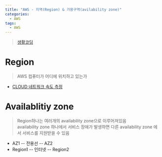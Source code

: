 ```yaml
---
title: "AWS - 지역(Region) & 가용구역(avilability zone)"
categories:
  - AWS
tags:
  - AWS
---
```


> [생활코딩](https://opentutorials.org/course/2717)

# Region
> AWS 컴퓨터가 어디에 위치하고 있는가  

- [CLOUD 네트워크 속도 측정](http://www.cloudping.info)

# Availablitiy zone
> Region하나는 여러개의 availability zone으로 이루어져있음  
> availability zone 하나에서 서비스 장애가 발생하면 다른 availability zone 에서 서비스를 지원받을 수 있음

- AZ1 -- 전용선 -- AZ2
- Region1 -- 인터넷 -- Region2
